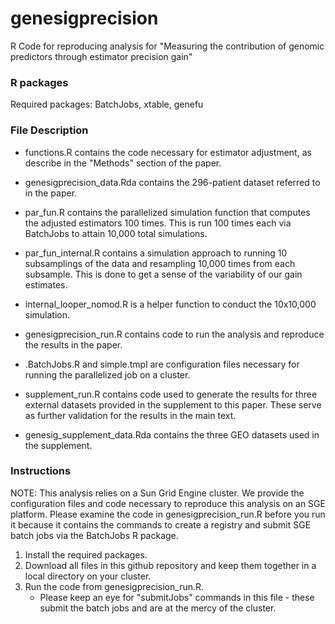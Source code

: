 # genesigprecision
R Code for reproducing analysis for "Measuring the contribution of genomic predictors through estimator precision gain"

### R packages
Required packages:
BatchJobs, xtable, genefu

### File Description
* functions.R contains the code necessary for estimator adjustment, as describe in the "Methods" section of the paper.
* genesigprecision_data.Rda contains the 296-patient dataset referred to in the paper.
* par_fun.R contains the parallelized simulation function that computes the adjusted estimators 100 times. This is run 100 times each via BatchJobs to attain 10,000 total simulations.
* par_fun_internal.R contains a simulation approach to running 10 subsamplings of the data and resampling 10,000 times from each subsample. This is done to get a sense of the variability of our gain estimates.
* internal_looper_nomod.R is a helper function to conduct the 10x10,000 simulation.
* genesigprecision_run.R contains code to run the analysis and reproduce the results in the paper.
* .BatchJobs.R and simple.tmpl are configuration files necessary for running the parallelized job on a cluster.

* supplement_run.R contains code used to generate the results for three external datasets provided in the supplement to this paper. These serve as further validation for the results in the main text.
* genesig_supplement_data.Rda contains the three GEO datasets used in the supplement.

### Instructions

NOTE: This analysis relies on a Sun Grid Engine cluster. We provide the configuration files and code necessary to reproduce this analysis
on an SGE platform. Please examine the code in genesigprecision_run.R before you run it because it contains the commands to create a registry
and submit SGE batch jobs via the BatchJobs R package.

1. Install the required packages.
2. Download all files in this github repository and keep them together in a local directory on your cluster.
3. Run the code from genesigprecision_run.R.
	* Please keep an eye for "submitJobs" commands in this file - these submit the batch jobs and are at the mercy of the cluster.